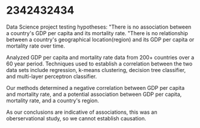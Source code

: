 # 2342432434

Data Science project testing hypotheses: 
"There is no association between a country's GDP per capita and its mortality rate. 
"There is no relationship between a country's geographical location(region) and its GDP per capita or mortality rate over time. 

Analyzed GDP per capita and mortality rate data from 200+ countries over a 60 year period. Techniques used to establish a correlation between the two data sets include
regression, k-means clustering, decision tree classifier, and multi-layer perceptron classifier. 

Our methods determined a negative correlation between GDP per capita and mortality rate, and a potential association between GDP per capita, mortality rate, and a 
country's region. 

As our conclusions are indicative of associations, this was an oberservational study, so we cannot establish causation. 
